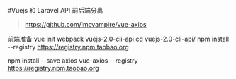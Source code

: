 #Vuejs 和 Laravel API 前后端分离

>https://github.com/imcvampire/vue-axios

前端准备
vue init webpack vuejs-2.0-cli-api
cd vuejs-2.0-cli-api/
npm install --registry https://registry.npm.taobao.org

npm install --save axios vue-axios --registry https://registry.npm.taobao.org

